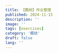 ```yaml
---
title: 【概统】作业整理
published: 2024-11-15
description: ''
image: ''
tags: [exercises]
category: '概统'
draft: false 
lang: ''
---
```

